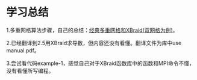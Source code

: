 # 学习总结

1.多重网格算法步骤，自己的总结：[经典多重网格和XBraid(双网格为例)](http://maorz.cn/2019/10/08/%E4%BB%A3%E6%95%B0%E5%A4%9A%E9%87%8D%E7%BD%91%E6%A0%BC/#more)。

2.已经翻译到2.5用XBraid求导数，但内容还没有看懂。翻译文件为库中use manual.pdf。

3.尝试看代码example-1，感觉自己对于XBraid函数库中的函数和MPI命令不懂，没有看懂所写编程。
